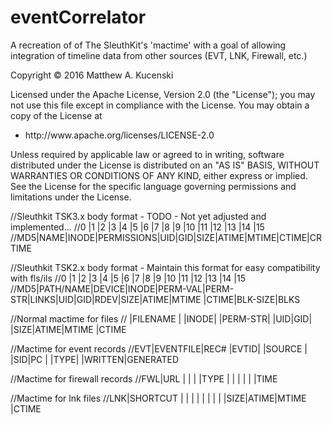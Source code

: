 # eventCorrelator
A recreation of of The SleuthKit's 'mactime' with a goal of allowing integration of timeline data from other sources (EVT, LNK, Firewall, etc.)

<p>Copyright &copy; 2016 Matthew A. Kucenski</p>

<p>Licensed under the Apache License, Version 2.0 (the "License");
you may not use this file except in compliance with the License.
You may obtain a copy of the License at

<ul>
<li>http://www.apache.org/licenses/LICENSE-2.0
</ul>

Unless required by applicable law or agreed to in writing, software
distributed under the License is distributed on an "AS IS" BASIS,
WITHOUT WARRANTIES OR CONDITIONS OF ANY KIND, either express or implied.
See the License for the specific language governing permissions and
limitations under the License.</p>


//Sleuthkit TSK3.x body format - TODO - Not yet adjusted and implemented...
//0  |1   |2    |3          |4  |5  |6   |7    |8    |9    |10    |11     |12     |13       |14     |15
//MD5|NAME|INODE|PERMISSIONS|UID|GID|SIZE|ATIME|MTIME|CTIME|CRTIME


//Sleuthkit TSK2.x body format - Maintain this format for easy compatibility with fls/ils
//0  |1        |2     |3    |4       |5       |6    |7  |8  |9   |10  |11   |12      |13   |14      |15
//MD5|PATH/NAME|DEVICE|INODE|PERM-VAL|PERM-STR|LINKS|UID|GID|RDEV|SIZE|ATIME|MTIME   |CTIME|BLK-SIZE|BLKS

//Normal mactime for files
//   |FILENAME |      |INODE|        |PERM-STR|     |UID|GID|     |SIZE|ATIME|MTIME  |CTIME

//Mactime for event records
//EVT|EVENTFILE|REC#  |EVTID|        |SOURCE  |     |SID|PC |     |TYPE|     |WRITTEN|GENERATED

//Mactime for firewall records
//FWL|URL      |      |     |        |TYPE    |     |   |   |     |    |TIME

//Mactime for lnk files
//LNK|SHORTCUT |      |     |        |        |     |   |   |     |SIZE|ATIME|MTIME  |CTIME

